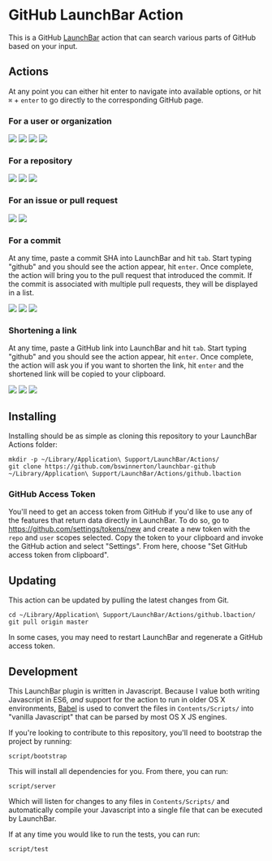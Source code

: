 # GitHub LaunchBar Action

This is a GitHub [LaunchBar](https://www.obdev.at/products/launchbar) action
that can search various parts of GitHub based on your input.

## Actions

At any point you can either hit enter to navigate into available options, or
hit `⌘` + `enter` to go directly to the corresponding GitHub page.

### For a user or organization

![](screenshots/default.png)
![](screenshots/user.png)
![](screenshots/user-expanded.png)
![](screenshots/user-repos-expanded.png)

### For a repository

![](screenshots/default.png)
![](screenshots/repo.png)
![](screenshots/repo-expanded.png)

### For an issue or pull request

![](screenshots/default.png)
![](screenshots/issue.png)

### For a commit

At any time, paste a commit SHA into LaunchBar and hit `tab`. Start typing
"github" and you should see the action appear, hit `enter`. Once complete, the
action will bring you to the pull request that introduced the commit. If the
commit is associated with multiple pull requests, they will be displayed in a
list.

![](screenshots/commit.png)
![](screenshots/commit-expanded.png)
![](screenshots/commit-pr-list.png)

### Shortening a link

At any time, paste a GitHub link into LaunchBar and hit `tab`. Start typing
"github" and you should see the action appear, hit `enter`. Once complete, the
action will ask you if you want to shorten the link, hit `enter` and the
shortened link will be copied to your clipboard.

![](screenshots/shorten-link.png)
![](screenshots/shorten-link-expanded.png)
![](screenshots/shorten-link-final.png)

## Installing

Installing should be as simple as cloning this repository to your LaunchBar
Actions folder:

```
mkdir -p ~/Library/Application\ Support/LaunchBar/Actions/
git clone https://github.com/bswinnerton/launchbar-github ~/Library/Application\ Support/LaunchBar/Actions/github.lbaction
```

### GitHub Access Token

You'll need to get an access token from GitHub if you'd like to use any of the
features that return data directly in LaunchBar. To do so, go to
https://github.com/settings/tokens/new and create a new token with the `repo`
and `user` scopes selected. Copy the token to your clipboard and invoke the
GitHub action and select "Settings". From here, choose "Set GitHub access token
from clipboard".

## Updating

This action can be updated by pulling the latest changes from Git.

```
cd ~/Library/Application\ Support/LaunchBar/Actions/github.lbaction/
git pull origin master
```

In some cases, you may need to restart LaunchBar and regenerate a GitHub access
token.

## Development

This LaunchBar plugin is written in Javascript. Because I value both writing
Javascript in ES6, _and_ support for the action to run in older OS X
environments, [Babel](https://babeljs.io/) is used to convert the files in
`Contents/Scripts/` into "vanilla Javascript" that can be parsed by most OS X
JS engines.

If you're looking to contribute to this repository, you'll need to bootstrap
the project by running:

```
script/bootstrap
```

This will install all dependencies for you. From there, you can run:

```
script/server
```

Which will listen for changes to any files in `Contents/Scripts/` and
automatically compile your Javascript into a single file that can be executed by
LaunchBar.

If at any time you would like to run the tests, you can run:

```
script/test
```

